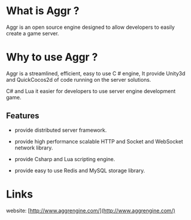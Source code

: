 # What is Aggr ?

Aggr is an open source engine designed to allow developers to easily create a game server.

# Why to use Aggr ?
Aggr is a streamlined, efficient, easy to use C # engine, It provide Unity3d and QuickCocos2d of code running on the server solutions.

C# and Lua it easier for developers to use server engine development game.

## Features

* provide distributed server framework.

* provide high performance scalable HTTP and Socket and WebSocket network library.

* provide Csharp and Lua scripting engine.

* provide easy to use Redis and MySQL storage library.


# Links

website: [http://www.aggrengine.com/](http://www.aggrengine.com/)

